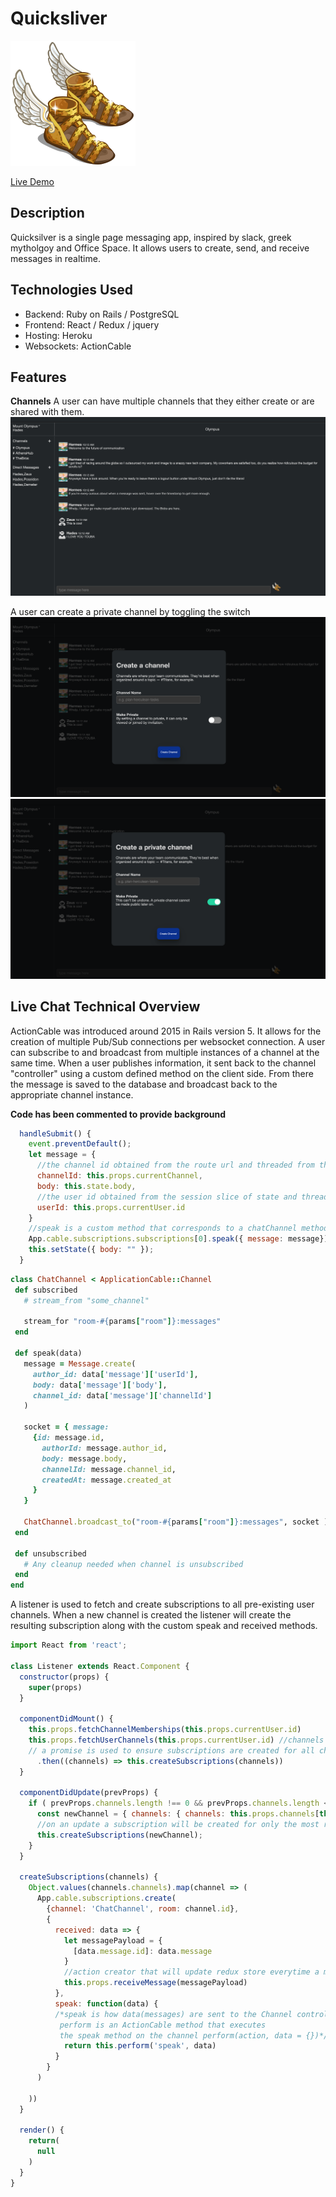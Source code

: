 # Quicksliver  
<img src="app/assets/images/logo.png" />

[Live Demo](https://quicksilver1.herokuapp.com/#/)

## Description
Quicksilver is a single page messaging app, inspired by slack, greek mytholgoy and Office Space. It allows users to create, send, and receive messages in realtime. 

## Technologies Used 
  * Backend: Ruby on Rails / PostgreSQL
  * Frontend: React / Redux / jquery 
  * Hosting: Heroku 
  * Websockets: ActionCable 
  
## Features 

**Channels** 
A user can have multiple channels that they either create or are shared with them. 
![channel show](app/assets/images/Channel-show.png)

A user can create a private channel by toggling the switch 
![channel create](app/assets/images/channel-create.png)
![channel private](app/assets/images/private-channel.png)

## Live Chat Technical Overview 

 ActionCable was introduced around 2015 in Rails version 5. It allows for the creation of multiple Pub/Sub connections per websocket connection. A user can subscribe to and broadcast from multiple instances of a channel at the same time. When a user publishes information, it sent back to the channel "controller" using a custom defined method on the client side. From there the message is saved to the database and broadcast back to the appropriate channel instance. 
 
  **Code has been commented to provide background**
```javascript
  handleSubmit() {
    event.preventDefault();
    let message = { 
      //the channel id obtained from the route url and threaded from the parent component
      channelId: this.props.currentChannel, 
      body: this.state.body, 
      //the user id obtained from the session slice of state and threaded from the parent component
      userId: this.props.currentUser.id
    }
    //speak is a custom method that corresponds to a chatChannel method
    App.cable.subscriptions.subscriptions[0].speak({ message: message}); 
    this.setState({ body: "" });
  }
  ```
  
  ```ruby 
  class ChatChannel < ApplicationCable::Channel
   def subscribed
     # stream_from "some_channel"

     stream_for "room-#{params["room"]}:messages"
   end

   def speak(data) 
     message = Message.create(
       author_id: data['message']['userId'], 
       body: data['message']['body'], 
       channel_id: data['message']['channelId']
     )

     socket = { message: 
       {id: message.id, 
         authorId: message.author_id, 
         body: message.body, 
         channelId: message.channel_id, 
         createdAt: message.created_at
       }
     }

     ChatChannel.broadcast_to("room-#{params["room"]}:messages", socket )
   end 

   def unsubscribed
     # Any cleanup needed when channel is unsubscribed
   end
end
```

A listener is used to fetch and create subscriptions to all pre-existing user channels. When a new channel is created the listener will create the resulting subscription along with the custom speak and received methods. 

```javascript 
import React from 'react';

class Listener extends React.Component { 
  constructor(props) { 
    super(props)
  }

  componentDidMount() { 
    this.props.fetchChannelMemberships(this.props.currentUser.id)
    this.props.fetchUserChannels(this.props.currentUser.id) //channels are fetched using an ajax call 
    // a promise is used to ensure subscriptions are created for all channels 
      .then((channels) => this.createSubscriptions(channels)) 
  }

  componentDidUpdate(prevProps) { 
    if ( prevProps.channels.length !== 0 && prevProps.channels.length < this.props.channels.length) {
      const newChannel = { channels: { channels: this.props.channels[this.props.channels.length - 1]}}
      //on an update a subscription will be created for only the most recently created  channel 
      this.createSubscriptions(newChannel);  
    }
  }

  createSubscriptions(channels) { 
    Object.values(channels.channels).map(channel => (
      App.cable.subscriptions.create(
        {channel: 'ChatChannel', room: channel.id}, 
        { 
          received: data => { 
            let messagePayload = { 
              [data.message.id]: data.message
            }
            //action creator that will update redux store everytime a message is broadcast 
            this.props.receiveMessage(messagePayload) 
          },
          speak: function(data) { 
          /*speak is how data(messages) are sent to the Channel controller,
           perform is an ActionCable method that executes               
           the speak method on the channel perform(action, data = {})*/ 
            return this.perform('speak', data)
          }
        }
      )

    ))
  }

  render() { 
    return(
      null
    )
  }
}
```
